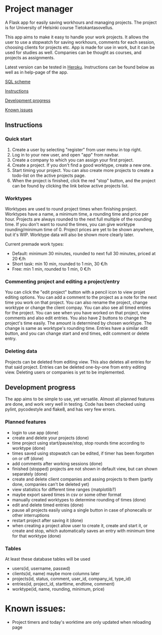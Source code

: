 # Project manager

A Flask app for easily saving workhours and managing projects. The project is for University of Helsinki course Tietokantasovellus.

This app aims to make it easy to handle your work projects. It allows the user to use a stopwatch for saving workhours, comments for each session, choosing clients for projects etc. App is made for use in work, but it can be used for studies as well. Companies can be thought as courses, and projects as assignments.

Latest version can be tested in [Heroku](https://tsoha-project-manager.herokuapp.com). Instructions can be found below as well as in help-page of the app.

[SQL scheme](/schema.sql)

[Instructions](https://github.com/Capslock01/project-manager#instructions)

[Development progress](https://github.com/Capslock01/project-manager#development-progress)

[Known issues](https://github.com/Capslock01/project-manager#known-issues)

## Instructions

### Quick start

1. Create a user by selecting "register" from user menu in top right.
2. Log in to your new user, and open "app" from navbar.
3. Create a company to which you can assign your first project.
4. Create a project. If you don't find a good worktype, create a new one.
5. Start timing your project. You can also create more projects to create a todo-list on the active projects page.
6. When the project is finished, click the red "stop" button, and the project can be found by clicking the link below active projects list.

### Worktypes

Worktypes are used to round project times when finishing project. Worktypes have a name, a minimum time, a rounding time and price per hour. Projects are always rounded to the next full multiple of the rounding time. If you don't want to round the times, you can give worktype rounding/minimum time of 0. Project prices are yet to be shown anywhere, but it's WIP. Worktype data will also be shown more clearly later.

Current premade work types:
- Default: minimum 30 minutes, rounded to next full 30 minutes, priced at 20 €/h
- Short task: min 10 min, rounded to 1 min, 30 €/h
- Free: min 1 min, rounded to 1 min, 0 €/h

### Commenting project and editing a project/entry

You can click the "edit project" button with a pencil icon to view projet editing options. You can add a comment to the project as a note for the next time you work on that project. You can also rename the project, change worktype or change the client compay. You can also see all timed entries for the project. You can see when you have worked on that project, view comments and also edit entries. You also have 2 buttons to change the project's time easily. The amount is determined by chosen worktype. The change is same as worktype's rounding time. Entries have a similar edit button, and you can change start and end times, edit comment or delete entry.

### Deleting data

Projects can be deleted from editing view. This also deletes all entries for that said project. Entries can be deleted one-by-one from entry editing view. Deleting users or companies is yet to be implemented.

## Development progress

The app aims to be simple to use, yet versatile. Almost all planned features are done, and work very well in testing. Code has been checked using pylint, pycodestyle and flake8, and has very few errors.

### Planned features

- login to use app (done)
- create and delete your projects (done)
- time project using start/pause/stop, stop rounds time according to worktype (done)
- times saved using stopwatch can be edited, if timer has been forgotten on or off (done)
- add comments after working sessions (done)
- finished (stopped) projects are not shown in default view, but can shown separately (done)
- create and delete client companies and assing projects to them (partly done, companies can't be deleted yet)
- view statistics for different time ranges (matplotlib?)
- maybe export saved times in csv or some other format
- manually created worktypes to determine rounding of times (done)
- edit and delete timed entries (done)
- pause all projects easily using a single button in case of phonecalls or other interruptions
- restart project after saving it (done)
- when creating a project allow user to create it, create and start it, or create and stop, which automatically saves an entry with minimum time for that worktype (done)

### Tables

At least these database tables will be used
- users(id, username, passwd)
- clients(id, name) maybe more columns later
- projects(id, status, comment, user_id, company_id, type_id)
- entries(id, project_id, starttime, endtime, comment)
- worktype(id, name, rounding, minimum, price)

# Known issues:

- Project timers and today's worktime are only updated when reloading page
